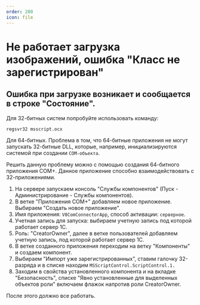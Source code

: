 ```yaml
---
order: 200
icon: file
---
```


# Не работает загрузка изображений, ошибка "Класс не зарегистрирован"

## Ошибка при загрузке возникает и сообщается в строке "Состояние".

Для 32-битных систем попробуйте использовать команду:

```bat
regsvr32 msscript.ocx
```

Для 64-битных. Проблема в том, что 64-битные приложения не могут запускать 32-битные DLL, которые, например, инициализируются системой при создании `COM-объекта`.  

Решить данную проблему можно с помощью создания 64-битного приложения COM+. Данное приложение способно взаимодействовать с 32-приложениями.

1. На сервере запускаем консоль "Службы компонентов" (Пуск - Администрирование - Службы компонентов).
2. В ветке "Приложения COM+" добавляем новое приложение. Выбираем "Создать новое приложение".
3. Имя приложения: `V8ComConnectorApp`, способ активации: `серверное`.
4. Учетная запись для запуска: выбираем учетную запись под которой работает сервер 1С.
5. Роль: "CreatorOwner", далее в ветке пользователей добавляем учетную запись, под которой работает сервер 1С.
6. В ветке созданного приложения переходим на ветку "Компоненты" и создаем компонент.
7. Выбираем "Импорт уже зарегистрированных", ставим галочку 32-разряда и в списке находим `MSScriptControl.ScriptControl.1.`
8. Заходим в свойства установленного компонента и на вкладке "Безопасность", списке "Явно установленные для выделенных объектов роли" включаем флажок напротив роли CreatorOwner.

После этого должно все работать.
